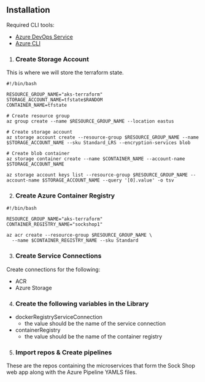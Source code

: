 
## Installation

Required CLI tools:

- [Azure DevOps Service](https://azure.microsoft.com/en-us/products/devops)
- [Azure CLI](https://learn.microsoft.com/en-us/cli/azure/install-azure-cli)

1. ### Create Storage Account

This is where we will store the terraform state.

```
#!/bin/bash

RESOURCE_GROUP_NAME="aks-terraform"
STORAGE_ACCOUNT_NAME=tfstate$RANDOM
CONTAINER_NAME=tfstate

# Create resource group
az group create --name $RESOURCE_GROUP_NAME --location eastus

# Create storage account
az storage account create --resource-group $RESOURCE_GROUP_NAME --name $STORAGE_ACCOUNT_NAME --sku Standard_LRS --encryption-services blob

# Create blob container
az storage container create --name $CONTAINER_NAME --account-name $STORAGE_ACCOUNT_NAME

az storage account keys list --resource-group $RESOURCE_GROUP_NAME --account-name $STORAGE_ACCOUNT_NAME --query '[0].value' -o tsv
```
2. ### Create Azure Container Registry

```
#!/bin/bash

RESOURCE_GROUP_NAME="aks-terraform"
CONTAINER_REGISTRY_NAME="sockshop1"

az acr create --resource-group $RESOURCE_GROUP_NAME \
  --name $CONTAINER_REGISTRY_NAME --sku Standard
```

3. ### Create Service Connections

Create connections for the following:
- ACR
- Azure Storage

4. ### Create the following variables in the Library
-  dockerRegistryServiceConnection
    - the value should be the name of the service connection
- containerRegistry
    - the value should be the name of the container registry
5. ### Import repos & Create pipelines

These are the repos containing the microservices that form the Sock Shop web app along with the Azure Pipeline YAMLS files.
